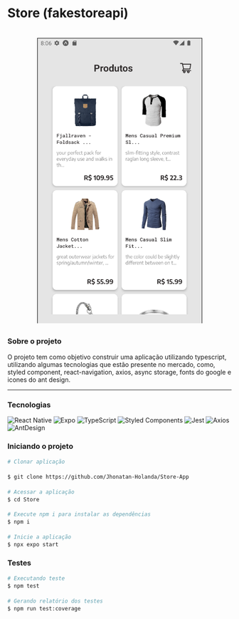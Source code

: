 # Store (fakestoreapi)
<h1 align="center">
   <img src="assets/cover-readme.png">
</h1>

### Sobre o projeto

O projeto tem como objetivo construir uma aplicação utilizando typescript, utilizando algumas tecnologias que estão presente no mercado, como, styled component, react-navigation, axios, async storage, fonts do google e icones do ant design.

---

### Tecnologias
<p>
<img alt="React Native" src="https://img.shields.io/badge/react native%20-%2361DAFB.svg?&style=for-the-badge&logo=react&logoColor=%2361DAFB"/>
<img alt="Expo" src="https://img.shields.io/badge/expo%20-%23000020.svg?&style=for-the-badge&logo=expo&logoColor=%2361DAFB"/>
<img alt="TypeScript" src="https://img.shields.io/badge/typescript%20-%233178C6.svg?&style=for-the-badge&logo=typescript&logoColor=white"/>
<img alt="Styled Components" src="https://img.shields.io/badge/styledcomponents%20-%23DB7093.svg?&style=for-the-badge&logo=styledcomponents&logoColor=white"/>
<img alt="Jest" src="https://img.shields.io/badge/jest%20-%23C21325.svg?&style=for-the-badge&logo=jest&logoColor=white"/>
<img alt="Axios" src="https://img.shields.io/badge/axios%20-%235A29E4.svg?&style=for-the-badge&logo=axios&logoColor=white"/>
<img alt="AntDesign" src="https://img.shields.io/badge/antdesign%20-%230170FE.svg?&style=for-the-badge&logo=antdesign&logoColor=white"/>
</p>

### Iniciando o projeto

```bash
# Clonar aplicação

$ git clone https://github.com/Jhonatan-Holanda/Store-App

# Acessar a aplicação
$ cd Store

# Execute npm i para instalar as dependências
$ npm i

# Inicie a aplicação
$ npx expo start

```

### Testes

```bash
# Executando teste
$ npm test

# Gerando relatório dos testes
$ npm run test:coverage
```
